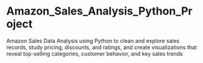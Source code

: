 # Amazon_Sales_Analysis_Python_Project
Amazon Sales Data Analysis using Python to clean and explore sales records, study pricing, discounts, and ratings, and create visualizations that reveal top-selling categories, customer behavior, and key sales trends
